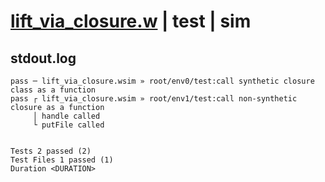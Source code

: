 # [lift_via_closure.w](../../../../../examples/tests/valid/lift_via_closure.w) | test | sim

## stdout.log
```log
pass ─ lift_via_closure.wsim » root/env0/test:call synthetic closure class as a function
pass ┌ lift_via_closure.wsim » root/env1/test:call non-synthetic closure as a function  
     │ handle called
     └ putFile called
 
 
Tests 2 passed (2)
Test Files 1 passed (1)
Duration <DURATION>
```

